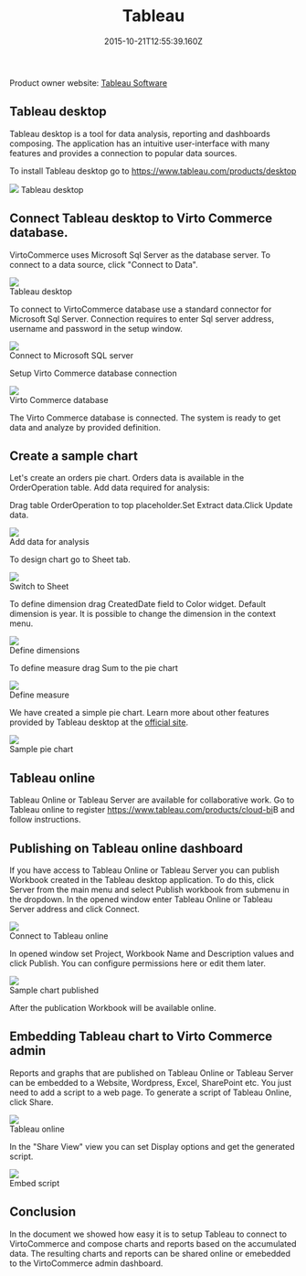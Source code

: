﻿---
title: Tableau
description: The article describes Virto Commerce reporting with Tableau
layout: docs
date: 2015-10-21T12:55:39.160Z
priority: 2
---
Product owner website: <a href="http://www.tableau.com/" rel="nofollow">Tableau Software</a>

## Tableau desktop

Tableau desktop is a tool for data analysis, reporting and dashboards composing. The application has an intuitive user-interface with many features and provides a connection to popular data sources.

To install Tableau desktop go to <a href="https://www.tableau.com/products/desktop" rel="nofollow">https://www.tableau.com/products/desktop</a>

![](../../assets/images/docs/worddavbf6f8eedfe0851d3ccd278b1ef996e3a.png)
Tableau desktop

## Connect Tableau desktop to Virto Commerce database.

VirtoCommerce uses Microsoft Sql Server as the database server. To connect to a data source, click "Connect to Data".

![](../../assets/images/docs/worddavb057ad38186ca11341d9fbefa19d9188.png)  
Tableau desktop
  
To connect to VirtoCommerce database use a standard connector for Microsoft Sql Server. Connection requires to enter Sql server address, username and password in the setup window.

![](../../assets/images/docs/worddavb171d7b5fd3e20f277bba54eb5ef6adc.png)  
Connect to Microsoft SQL server
  
Setup Virto Commerce database connection

![](../../assets/images/docs/worddavfabc50127e4932d3eb4ddac329042caf.png)  
Virto Commerce database

The Virto Commerce database is connected. The system is ready to get data and analyze by provided definition.

## Create a sample chart

Let's create an orders pie chart. Orders data is available in the OrderOperation table. Add data required for analysis:

Drag table OrderOperation to top placeholder.Set Extract data.Click Update data.

![](../../assets/images/docs/worddavabf6719414dc402027068f0c13b59095.png)  
Add data for analysis
  
To design chart go to Sheet tab.

![](../../assets/images/docs/worddav052bf27f28438c367937344bf3858133.png)  
Switch to Sheet
  
To define dimension drag CreatedDate field to Color widget. Default dimension is year. It is possible to change the dimension in the context menu.

![](../../assets/images/docs/worddav0cf07b4312ca7be3053315cbbaa4537e.png)  
Define dimensions

To define measure drag Sum to the pie chart

![](../../assets/images/docs/worddav17cc61bbe9d36f1211c3a590ae4de621.png)  
Define measure

We have created a simple pie chart. Learn more about other features provided by Tableau desktop at the <a href="http://www.tableau.com/" rel="nofollow">official site</a>.

![](../../assets/images/docs/worddav259f315ec7039d3516f3cb260c76cb18.png)  
Sample pie chart

## Tableau online

Tableau Online or Tableau Server are available for collaborative work. Go to Tableau online to register <a href="https://www.tableau.com/products/cloud-bi" rel="nofollow">https://www.tableau.com/products/cloud-bi</a>В and follow instructions.

## Publishing on Tableau online dashboard

If you have access to Tableau Online or Tableau Server you can publish Workbook created in the Tableau desktop application. To do this, click Server from the main menu and select Publish workbook from submenu in the dropdown. In the opened window enter Tableau Online or Tableau Server address and click Connect.

![](../../assets/images/docs/worddav7d06b38e4d53d69b741d9416f283d548.png)  
Connect to Tableau online

In opened window set Project, Workbook Name and Description values and click Publish. You can configure permissions here or edit them later.

![](../../assets/images/docs/worddav6126c53f9ea6074159b1fe107659b60d.png)  
Sample chart published

After the publication Workbook will be available online.

## Embedding Tableau chart to Virto Commerce admin

Reports and graphs that are published on Tableau Online or Tableau Server can be embedded to a Website, Wordpress, Excel, SharePoint etc. You just need to add a script to a web page. To generate a script of Tableau Online, click Share.   
  
![](../../assets/images/docs/worddav8c9c836e13eb131ee8bacaa8dabbd6e3.png)  
Tableau online

In the "Share View" view you can set Display options and get the generated script.

![](../../assets/images/docs/worddavb0e9b556af15bb336af8f37c66aad148.png)  
Embed script

## Conclusion

In the document we showed how easy it is to setup Tableau to connect to VirtoCommerce and compose charts and reports based on the accumulated data. The resulting charts and reports can be shared online or emebedded to the VirtoCommerce admin dashboard.
